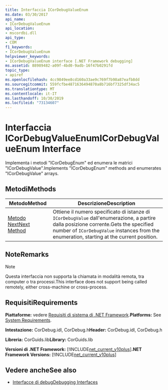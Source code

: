 ```yaml
---
title: Interfaccia ICorDebugValueEnum
ms.date: 03/30/2017
api_name:
- ICorDebugValueEnum
api_location:
- mscordbi.dll
api_type:
- COM
f1_keywords:
- ICorDebugValueEnum
helpviewer_keywords:
- ICorDebugValueEnum interface [.NET Framework debugging]
ms.assetid: 88989482-a09f-4bd0-9adb-16f47b0291fd
topic_type:
- apiref
ms.openlocfilehash: 4cc9849ee8cd160a33ae9c769f7b98a87eafb8dd
ms.sourcegitcommit: 559fcfbe4871636494870a8b716bf7325df34ac5
ms.translationtype: MT
ms.contentlocale: it-IT
ms.lasthandoff: 10/30/2019
ms.locfileid: "73134607"
---
```

# <a name="icordebugvalueenum-interface"></a><span data-ttu-id="d12ba-102">Interfaccia ICorDebugValueEnum</span><span class="sxs-lookup"><span data-stu-id="d12ba-102">ICorDebugValueEnum Interface</span></span>
<span data-ttu-id="d12ba-103">Implementa i metodi "ICorDebugEnum" ed enumera le matrici "ICorDebugValue".</span><span class="sxs-lookup"><span data-stu-id="d12ba-103">Implements "ICorDebugEnum" methods and enumerates "ICorDebugValue" arrays.</span></span>  
  
## <a name="methods"></a><span data-ttu-id="d12ba-104">Metodi</span><span class="sxs-lookup"><span data-stu-id="d12ba-104">Methods</span></span>  
  
|<span data-ttu-id="d12ba-105">Metodo</span><span class="sxs-lookup"><span data-stu-id="d12ba-105">Method</span></span>|<span data-ttu-id="d12ba-106">Descrizione</span><span class="sxs-lookup"><span data-stu-id="d12ba-106">Description</span></span>|  
|------------|-----------------|  
|[<span data-ttu-id="d12ba-107">Metodo Next</span><span class="sxs-lookup"><span data-stu-id="d12ba-107">Next Method</span></span>](../../../../docs/framework/unmanaged-api/debugging/icordebugvalueenum-next-method.md)|<span data-ttu-id="d12ba-108">Ottiene il numero specificato di istanze di `ICorDebugValue` dall'enumerazione, a partire dalla posizione corrente.</span><span class="sxs-lookup"><span data-stu-id="d12ba-108">Gets the specified number of `ICorDebugValue` instances from the enumeration, starting at the current position.</span></span>|  
  
## <a name="remarks"></a><span data-ttu-id="d12ba-109">Note</span><span class="sxs-lookup"><span data-stu-id="d12ba-109">Remarks</span></span>  
  
> [!NOTE]
> <span data-ttu-id="d12ba-110">Questa interfaccia non supporta la chiamata in modalità remota, tra computer o tra processi.</span><span class="sxs-lookup"><span data-stu-id="d12ba-110">This interface does not support being called remotely, either cross-machine or cross-process.</span></span>  
  
## <a name="requirements"></a><span data-ttu-id="d12ba-111">Requisiti</span><span class="sxs-lookup"><span data-stu-id="d12ba-111">Requirements</span></span>  
 <span data-ttu-id="d12ba-112">**Piattaforme:** vedere [Requisiti di sistema di .NET Framework](../../../../docs/framework/get-started/system-requirements.md).</span><span class="sxs-lookup"><span data-stu-id="d12ba-112">**Platforms:** See [System Requirements](../../../../docs/framework/get-started/system-requirements.md).</span></span>  
  
 <span data-ttu-id="d12ba-113">**Intestazione:** CorDebug.idl, CorDebug.h</span><span class="sxs-lookup"><span data-stu-id="d12ba-113">**Header:** CorDebug.idl, CorDebug.h</span></span>  
  
 <span data-ttu-id="d12ba-114">**Libreria:** CorGuids.lib</span><span class="sxs-lookup"><span data-stu-id="d12ba-114">**Library:** CorGuids.lib</span></span>  
  
 <span data-ttu-id="d12ba-115">**Versioni di .NET Framework:** [!INCLUDE[net_current_v10plus](../../../../includes/net-current-v10plus-md.md)]</span><span class="sxs-lookup"><span data-stu-id="d12ba-115">**.NET Framework Versions:** [!INCLUDE[net_current_v10plus](../../../../includes/net-current-v10plus-md.md)]</span></span>  
  
## <a name="see-also"></a><span data-ttu-id="d12ba-116">Vedere anche</span><span class="sxs-lookup"><span data-stu-id="d12ba-116">See also</span></span>

- [<span data-ttu-id="d12ba-117">Interfacce di debug</span><span class="sxs-lookup"><span data-stu-id="d12ba-117">Debugging Interfaces</span></span>](../../../../docs/framework/unmanaged-api/debugging/debugging-interfaces.md)
